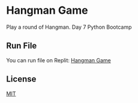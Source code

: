 # Hangman Game

Play a round of Hangman. Day 7 Python Bootcamp


## Run File
You can run file on Replit:
[Hangman Game](https://replit.com/@megler/Day-7-Hangman)

## License
[MIT](https://choosealicense.com/licenses/mit/)